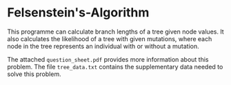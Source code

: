 # Felsenstein's-Algorithm
This programme can calculate branch lengths of a tree given node values. It also calculates the likelihood of a tree with given mutations, where each node in the tree represents an individual with or without a mutation.

The attached `question_sheet.pdf` provides more information about this problem. The file `tree_data.txt` contains the supplementary data needed to solve this problem.
